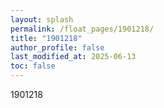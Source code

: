 ```yaml
---
layout: splash
permalink: /float_pages/1901218/
title: "1901218"
author_profile: false
last_modified_at: 2025-06-13
toc: false
---
```

 
1901218
